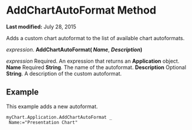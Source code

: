 
# AddChartAutoFormat Method

 **Last modified:** July 28, 2015

Adds a custom chart autoformat to the list of available chart autoformats.

 _expression_. **AddChartAutoFormat( _Name_**,  **_Description_)**

 _expression_ Required. An expression that returns an **Application** object.
 **Name** Required **String**. The name of the autoformat.
 **Description** Optional **String**. A description of the custom autoformat.

## Example

This example adds a new autoformat.


```
myChart.Application.AddChartAutoFormat _ 
 Name:="Presentation Chart"
```

